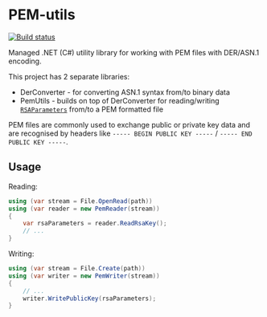 # PEM-utils

[![Build status](https://ci.appveyor.com/api/projects/status/6236saxpg3or6kdl/branch/master?svg=true)](https://ci.appveyor.com/project/huysentruitw/pem-utils/branch/master)

Managed .NET (C#) utility library for working with PEM files with DER/ASN.1 encoding.

This project has 2 separate libraries:
* DerConverter - for converting ASN.1 syntax from/to binary data
* PemUtils - builds on top of DerConverter for reading/writing [`RSAParameters`](https://msdn.microsoft.com/en-us/library/system.security.cryptography.rsaparameters.aspx) from/to a PEM formatted file

PEM files are commonly used to exchange public or private key data and are recognised by headers like `----- BEGIN PUBLIC KEY -----` / `----- END PUBLIC KEY -----`.

## Usage

Reading:

```C#
using (var stream = File.OpenRead(path))
using (var reader = new PemReader(stream))
{
    var rsaParameters = reader.ReadRsaKey();
	// ...
}
```
 
Writing:

```C#
using (var stream = File.Create(path))
using (var writer = new PemWriter(stream))
{
	// ...
	writer.WritePublicKey(rsaParameters);
}
```
